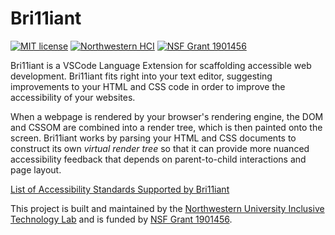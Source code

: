 # Bri11iant
[![MIT license](https://img.shields.io/badge/license-MIT-blue.svg)](https://github.com/InclusiveTechNU/Bri11iant/blob/master/LICENSE)
[![Northwestern HCI](https://img.shields.io/badge/NU-HCI-blueviolet)](https://hci.northwestern.edu/)
[![NSF Grant 1901456](https://img.shields.io/badge/NSF-1901456-informational)](https://www.nsf.gov/awardsearch/showAward?AWD_ID=1901456)

Bri11iant is a VSCode Language Extension for scaffolding accessible web development. Bri11iant fits right into your text editor, suggesting improvements to your HTML and CSS code in order to improve the accessibility of your websites.

When a webpage is rendered by your browser's rendering engine, the DOM and CSSOM are combined into a render tree, which is then painted onto the screen. Bri11iant works by parsing your HTML and CSS documents to construct its own *virtual render tree* so that it can provide more nuanced accessibility feedback that depends on parent-to-child interactions and page layout.

[List of Accessibility Standards Supported by Bri11iant](standards.md)

This project is built and maintained by the [Northwestern University Inclusive Technology Lab](https://inclusive.northwestern.edu) and is funded by [NSF Grant 1901456](https://www.nsf.gov/awardsearch/showAward?AWD_ID=1901456).
